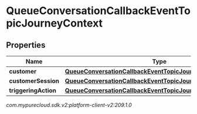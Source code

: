 # QueueConversationCallbackEventTopicJourneyContext


## Properties

| Name | Type | Description | Notes |
| ------------ | ------------- | ------------- | ------------- |
| **customer** | [**QueueConversationCallbackEventTopicJourneyCustomer**](QueueConversationCallbackEventTopicJourneyCustomer) |  |  [optional] |
| **customerSession** | [**QueueConversationCallbackEventTopicJourneyCustomerSession**](QueueConversationCallbackEventTopicJourneyCustomerSession) |  |  [optional] |
| **triggeringAction** | [**QueueConversationCallbackEventTopicJourneyAction**](QueueConversationCallbackEventTopicJourneyAction) |  |  [optional] |




_com.mypurecloud.sdk.v2:platform-client-v2:209.1.0_
